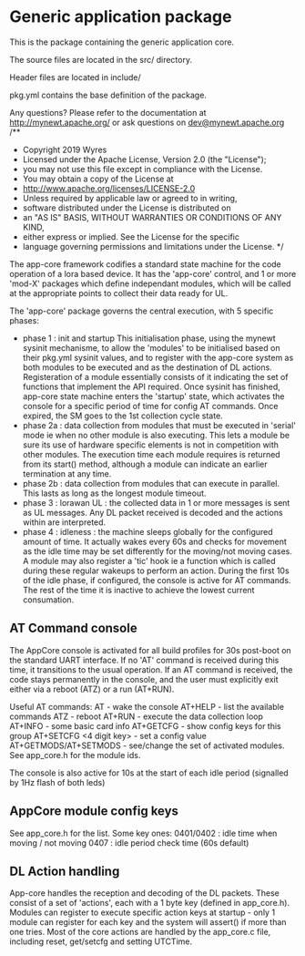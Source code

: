 # Generic application package

This is the package containing the generic application core.

The source files are located in the src/ directory.

Header files are located in include/ 

pkg.yml contains the base definition of the package.

Any questions?  Please refer to the documentation at 
http://mynewt.apache.org/ or ask questions on dev@mynewt.apache.org
/**
 * Copyright 2019 Wyres
 * Licensed under the Apache License, Version 2.0 (the "License"); 
 * you may not use this file except in compliance with the License. 
 * You may obtain a copy of the License at
 *    http://www.apache.org/licenses/LICENSE-2.0
 * Unless required by applicable law or agreed to in writing, 
 * software distributed under the License is distributed on 
 * an "AS IS" BASIS, WITHOUT WARRANTIES OR CONDITIONS OF ANY KIND, 
 * either express or implied. See the License for the specific 
 * language governing permissions and limitations under the License.
*/

The app-core framework codifies a standard state machine for the code operation of a lora based device.
It has the 'app-core' control, and 1 or more 'mod-X' packages which define independant modules,
which will be called at the appropriate points to collect their data ready for UL.

The 'app-core' package governs the central execution, with 5 specific phases:
- phase 1 : init and startup
This initialisation phase, using the mynewt sysinit mechanisme, to allow the 'modules' to be initialised
based on their pkg.yml sysinit values, and to register with the app-core system as both modules to be
executed and as the destination of DL actions. Registeration of a module essentially consists of it indicating the set of 
functions that implement the API required.
Once sysinit has finished, app-core state machine enters the 'startup' state, which activates the console for a 
specific period of time for config AT commands. Once expired, the SM goes to the 1st collection cycle state.
- phase 2a : data collection from modules that must be executed in 'serial' mode ie when no other module is also executing.
This lets a module be sure its use of hardware specific elements is not in competition with other modules. The execution time 
each module requires is returned from its start() method, although a module can indicate an earlier termination at any time.
- phase 2b : data collection from modules that can execute in parallel. This lasts as long as the longest module timeout.
- phase 3 : lorawan UL : the collected data in 1 or more messages is sent as UL messages. Any DL packet received is decoded and the actions within are interpreted.
- phase 4 : idleness : the machine sleeps globally for the configured amount of time. It actually wakes every 60s and checks for movement as the idle time may be set differently for the moving/not moving cases.
A module may also register a 'tic' hook ie a function which is called during these regular wakeups to perform an action.
During the first 10s of the idle phase, if configured, the console is active for AT commands. The rest of the time it is inactive to achieve the lowest current consumation.

AT Command console
-------------------
The AppCore console is activated for all build profiles for 30s post-boot on the standard UART interface. If no 'AT' command
is received during this time, it transitions to the usual operation. If an AT command is received, the code stays permanently in the console, and the user must explicitly exit either via a reboot (ATZ) or a run (AT+RUN).

Useful AT commands:
AT - wake the console
AT+HELP - list the available commands
ATZ - reboot
AT+RUN - execute the data collection loop
AT+INFO - some basic card info
AT+GETCFG <config group> - show config keys for this group
AT+SETCFG <4 digit key> <value> - set a config value
AT+GETMODS/AT+SETMODS - see/change the set of activated modules. See app_core.h for the module ids.

The console is also active for 10s at the start of each idle period (signalled by 1Hz flash of both leds)

AppCore module config keys
---------------------------
See app_core.h for the list. Some key ones:
0401/0402 : idle time when moving / not moving
0407 : idle period check time (60s default)

DL Action handling
------------------
App-core handles the reception and decoding of the DL packets. These consist of a set of 'actions', each with a 1 byte key (defined in app_core.h). Modules can register to execute specific action keys at startup - only 1 module can register for each key and the system will assert() if more than one tries.
Most of the core actions are handled by the app_core.c file, including reset, get/setcfg and setting UTCTime.
